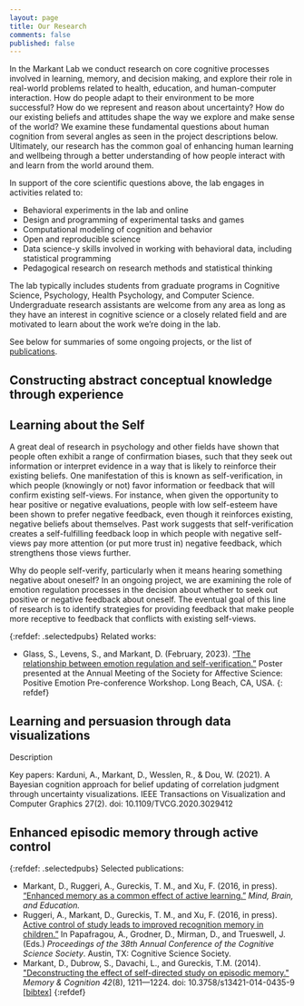 ```yaml
---
layout: page
title: Our Research
comments: false
published: false
---
```


In the Markant Lab we conduct research on core cognitive processes involved in learning, memory, and decision making, and explore their role in real-world problems related to  health, education, and human-computer interaction. How do people adapt to their environment to be more successful? How do we represent and reason about uncertainty? How do our existing beliefs  and attitudes shape the way we explore and make sense of the world? We examine these fundamental questions about human cognition from several angles as seen in the project descriptions below. Ultimately, our research has the common goal of enhancing human learning and wellbeing through a better understanding of how people interact with and learn from the world around them. 

In support of the core scientific questions above, the lab engages in activities related to:
- Behavioral experiments in the lab and online
- Design and programming of experimental tasks and games
- Computational modeling of cognition and behavior
- Open and reproducible science
- Data science-y skills involved in working with behavioral data, including statistical programming
- Pedagogical research on research methods and statistical thinking

The lab typically includes students from graduate programs in Cognitive Science, Psychology, Health Psychology, and Computer Science. Undergraduate research assistants are welcome from any area as long as they have an interest in cognitive science or a closely related field and are motivated to learn about the work we’re doing in the lab.

See below for summaries of some ongoing projects, or the list of [publications](/publications).

## Constructing abstract conceptual knowledge through experience





## Learning about the Self


A great deal of research in psychology and other fields have shown that people often exhibit a range of confirmation biases, such that they seek out information or interpret evidence in a way that is likely to reinforce their existing beliefs. One manifestation of this is known as self-verification, in which people (knowingly or not) favor information or feedback that will confirm existing self-views. For instance, when given the opportunity to hear positive or negative evaluations, people with low self-esteem have been shown to prefer negative feedback, even though it reinforces existing, negative beliefs about themselves. Past work suggests that self-verification creates a self-fulfilling feedback loop in which people with negative self-views pay more attention (or put more trust in) negative feedback, which strengthens those views further. 

Why do people self-verify, particularly when it means hearing something negative about oneself? In an ongoing project, we are examining the role of emotion regulation processes in the decision about whether to seek out positive or negative feedback about oneself. The eventual goal of this line of research is to identify strategies for providing feedback that make people more receptive to feedback that conflicts with existing self-views.

{:refdef: .selectedpubs}
Related works:

- Glass, S., Levens, S., and Markant, D. (February, 2023). <a href="/assets/2023_SAS_poster.pdf" target="_window">“The relationship between emotion regulation and self-verification.”</a> Poster presented at the Annual Meeting of the Society for Affective Science: Positive Emotion Pre-conference Workshop. Long Beach, CA, USA.
{: refdef}


## Learning and persuasion through data visualizations

Description


Key papers:
Karduni, A., Markant, D., Wesslen, R., & Dou, W. (2021). A Bayesian cognition approach for belief updating of correlation judgment through uncertainty visualizations. IEEE Transactions on Visualization and Computer Graphics 27(2). doi: 10.1109/TVCG.2020.3029412


## Enhanced episodic memory through active control

{:refdef: .selectedpubs}
Selected publications:

- Markant, D., Ruggeri, A., Gureckis, T. M., and Xu, F. (2016, in press). [“Enhanced memory as a common effect of active learning.”](/assets/MarkantEtAl_MBE2016.pdf) <i>Mind, Brain, and Education.</i>
- Ruggeri, A., Markant, D., Gureckis, T. M., and Xu, F. (2016, in press). [Active control of study leads to improved recognition memory in children.”](/assets/RuggeriEtAl_CogSci2016.pdf) In Papafragou, A., Grodner, D., Mirman, D., and Trueswell, J. (Eds.) <i>Proceedings of the 38th Annual Conference of the Cognitive Science Society</i>. Austin, TX: Cognitive Science Society.
- Markant, D., Dubrow, S., Davachi, L., and Gureckis, T.M. (2014). <a href="http://link.springer.com/article/10.3758/s13421-014-0435-9">"Deconstructing the effect of self-directed study on episodic memory."</a> <i>Memory & Cognition 42</i>(8), 1211&mdash;1224. doi: 10.3758/s13421-014-0435-9
<a href="../doc/markant2014deconstructing.bib">[bibtex]</a>
{:refdef}
